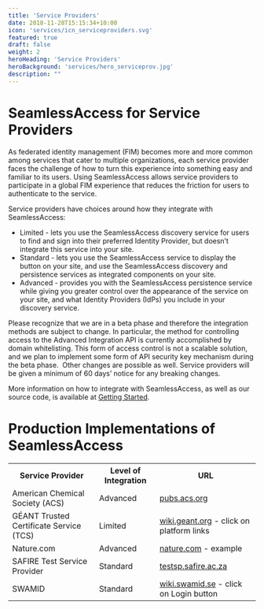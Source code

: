 ```yaml
---
title: 'Service Providers'
date: 2018-11-28T15:15:34+10:00
icon: 'services/icn_serviceproviders.svg'
featured: true
draft: false
weight: 2
heroHeading: 'Service Providers'
heroBackground: 'services/hero_serviceprov.jpg'
description: ""
---
```


# SeamlessAccess for Service Providers

As federated identity management (FIM) becomes more and more common among services that cater to multiple organizations, each service provider faces the challenge of how to turn this experience into something easy and familiar to its users. Using SeamlessAccess allows service providers to participate in a global FIM experience that reduces the friction for users to authenticate to the service. 

Service providers have choices around how they integrate with SeamlessAccess:

* Limited - lets you use the SeamlessAccess discovery service for users to find and sign into their preferred Identity Provider, but doesn’t integrate this service into your site.
* Standard - lets you use the SeamlessAccess service to display the button on your site, and use the SeamlessAccess discovery and persistence services as integrated components on your site.
* Advanced - provides you with the SeamlessAccess persistence service while giving you greater control over the appearance of the service on your site, and what Identity Providers (IdPs) you include in your discovery service.

Please recognize that we are in a beta phase and therefore the integration methods are subject to change. In particular, the method for controlling access to the Advanced Integration API is currently accomplished by domain whitelisting. This form of access control is not a scalable solution, and we plan to implement some form of API security key mechanism during the beta phase.  Other changes are possible as well. Service providers will be given a minimum of 60 days’ notice for any breaking changes.

More information on how to integrate with SeamlessAccess, as well as our source code, is available at [Getting Started](/work).

# Production Implementations of SeamlessAccess

<table style="width:100%">
  <tr>
    <th>Service Provider</th>
    <th>Level of Integration</th>
    <th>URL</th>
  </tr>
  <tr>
    <td>American Chemical Society (ACS)</td>
    <td>Advanced</td>
    <td><a href="https://pubs.acs.org/action/ssostart?redirectUri=/page/remoteaccess/confirm">pubs.acs.org</a></td>
  </tr>
  <tr>
    <td>GÉANT Trusted Certificate Service (TCS)</td>
    <td>Limited</td>
    <td><a href="https://wiki.geant.org/display/TCSNT/TCS+Participants+Sectigo">wiki.geant.org</a> - click on platform links</td>
  </tr>
  <tr>
    <td>Nature.com</td>
    <td>Advanced</td>
    <td><a href="https://www.nature.com/articles/s41586-019-1750-x">nature.com</a> - example</td>
  </tr>
  <tr>
    <td>SAFIRE Test Service Provider</td>
    <td>Standard</td>
    <td><a href="https://testsp.safire.ac.za/">testsp.safire.ac.za</a></td>
  </tr>
  <tr>
    <td>SWAMID</td>
    <td>Standard</td>
    <td><a href="https://wiki.swamid.se/">wiki.swamid.se</a> - click on Login button</td>
  </tr>   
</table>

